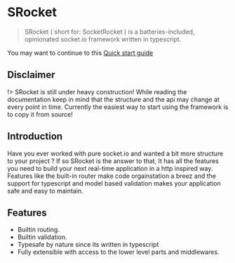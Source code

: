 # SRocket
> SRocket ( short for: SocketRocket ) is a batteries-included, opinionated socket.io framework written in typescript.

You may want to continue to this [Quick start guide](quickstart.md)

## Disclaimer

!> SRocket is still under heavy construction!
While reading the documentation keep in mind that the structure and the api may change at every point in time. 
Currently the easiest way to start using the framework is to copy it from source!

## Introduction
Have you ever worked with pure socket.io and wanted a bit more structure to your project ? If so SRocket is the answer to that,
It has all the features you need to build your next real-time application in a http inspired way. Features like the built-in router
make code orgainstation a breez and the support for typescript and model based validation makes your application safe and easy to maintain. 

## Features

- Builtin routing.
- Builtin validation.
- Typesafe by nature since its written in typescript
- Fully extensible with access to the lower level parts and middlewares.
